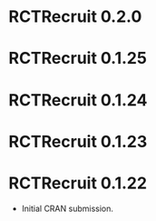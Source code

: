# RCTRecruit 0.2.0

# RCTRecruit 0.1.25

# RCTRecruit 0.1.24

# RCTRecruit 0.1.23

# RCTRecruit 0.1.22

* Initial CRAN submission.
